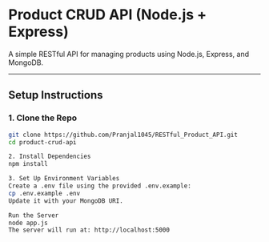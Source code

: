 #  Product CRUD API (Node.js + Express)

A simple RESTful API for managing products using Node.js, Express, and MongoDB.

---

##  Setup Instructions

### 1. Clone the Repo
```bash
git clone https://github.com/Pranjal1045/RESTful_Product_API.git
cd product-crud-api

2. Install Dependencies
npm install

3. Set Up Environment Variables
Create a .env file using the provided .env.example:
cp .env.example .env
Update it with your MongoDB URI.

Run the Server
node app.js
The server will run at: http://localhost:5000



